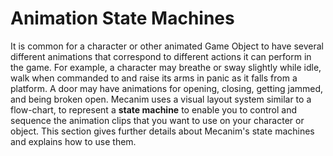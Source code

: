 Animation State Machines
========================


It is common for a character or other animated Game Object to have several different animations that correspond to different actions it can perform in the game. For example, a character may breathe or sway slightly while idle, walk when commanded to and raise its arms in panic as it falls from a platform. A door may have animations for opening, closing, getting jammed, and being broken open. Mecanim uses a visual layout system similar to a flow-chart, to represent a __state machine__ to enable you to control and sequence the animation clips that you want to use on your character or object. This section gives further details about Mecanim's state machines and explains how to use them.

